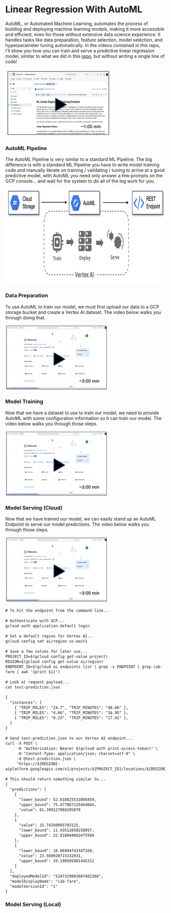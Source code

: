 # Linear Regression With AutoML
AutoML, or Automated Machine Learning, automates the process of building and deploying machine learning models, making it more accessible and efficient, even for those without extensive data science experience. It handles tasks like data preparation, feature selection, model selection, and hyperparameter tuning automatically. In the videos contained in this repo, I'll show you how you can train and serve a predictive linear regression model, similar to what we did in this [repo](https://github.com/sdonovan001/ml-linear-regression/blob/main/README.md), but without writing a single line of code!

[![something is broken](/images/video1.png)](https://www.youtube.com/embed/7P9HQUvk2DA "Overview")

### AutoML Pipeline
The AutoML Pipeline is very similar to a standard ML Pipeline.  The big difference is with a standard ML Pipeline you have to write model training code and manually iterate on training / validating / tuning to arrive at a good predictive model, with AutoML you need only answer a few prompts on the GCP console... and wait for the system to do all of the leg work for you.

<img src="/images/auto-ml-pipeline.png" alt="On Nooo!" witdh="400" height="300">

### Data Preparation
To use AutoML to train our model, we must first upload our data to a GCP storage bucket and create a Vertex AI dataset.  The video below walks you through doing that.

[![something is broken](/images/video2.png)](https://www.youtube.com/embed/vCp4Ih029ds "Data Prep")

### Model Training
Now that we have a dataset to use to train our model, we need to provide AutoML with some configuration information so it can train our model.  The video below walks you through those steps.

[![something is broken](/images/video2.png)](https://www.youtube.com/embed/6U-NFiU6f4A "Model Training")

### Model Serving (Cloud)
Now that we have trained our model, we can easily stand up an AutoML Endpoint to serve our model predictions.  The video below walks you through those steps.

[![something is broken](/images/video2.png)](https://www.youtube.com/embed/PsSKW01U2Dk "Model Serving")

```
# To hit the endpoint from the command line...

# Authenticate with GCP...
gcloud auth application-default login

# Set a default region for Vertex AI...
gcloud config set ai/region us-east1

# Save a few values for later use...
PROJECT_ID=$(gcloud config get-value project)
REGION=$(gcloud config get-value ai/region)
ENDPOINT_ID=$(gcloud ai endpoints list | grep -v ENDPOINT | grep cab-fare | awk '{print $1}')

# Look at request payload...
cat test-prediction.json

{
  "instances": [
    { "TRIP_MILES": "24.7", "TRIP_MINUTES": "40.66" },
    { "TRIP_MILES": "4.66", "TRIP_MINUTES": "16.95" },
    { "TRIP_MILES": "8.23", "TRIP_MINUTES": "17.41" },
  ]
}

# Send test-prediction.json to our Vertex AI endpoint...
curl -X POST \
     -H "Authorization: Bearer $(gcloud auth print-access-token)" \
     -H "Content-Type: application/json; charset=utf-8" \
     -d @test-prediction.json \
     "https://${REGION}-aiplatform.googleapis.com/v1/projects/${PROJECT_ID}/locations/${REGION}/endpoints/${ENDPOINT_ID}:predict"

# This should return something similar to...
{
  "predictions": [
    {
      "lower_bound": 52.018825531005859,
      "upper_bound": 75.477867126464844,
      "value": 61.399127960205078
    },
    {
      "value": 15.74298095703125,
      "lower_bound": 11.93512058258057,
      "upper_bound": 22.818044662475589
    },
    {
      "lower_bound": 18.86994743347168,
      "value": 23.560920715332031,
      "upper_bound": 39.190505981445312
    }
  ],
  "deployedModelId": "5247329083607482368",
  "modelDisplayName": "cab-fare",
  "modelVersionId": "1"
}

```

### Model Serving (Local)
